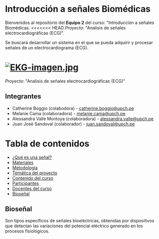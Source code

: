 # Introducción a señales Biomédicas
Bienvenidos al repositorio del **Equipo 2** del curso: "Introducción a señales Biomédicas.
<<<<<<< HEAD
_Proyecto_: "Analisis de señales electrocardiográficas (ECG)".

Se buscará desarrollar un sistema en el que se pueda adquirir y procesar señales de un electrocardiograma (ECG).

[![EKG-imagen.jpg](https://i.postimg.cc/Kz2nWnmf/EKG-imagen.jpg)](https://postimg.cc/f38ttStS)
=======
_Proyecto_: "Analisis de señales electrocardiográficas (ECG)"

## Integrantes 
 * Catherine Boggio (colabodora) - catherine.boggio@upch.pe
 * Melanie Cama (colaboradora) - melanie.cama@upch.pe 
 * Alessandra Valle Montoya (colaboradora) - alessandra.valle@upch.pe 
 * Juan José Sandoval (colaborador) - juan.sandoval@upch.pe <h5>

# Tabla de contenidos
- [¿Qué es una señal?](#Queesunaseñal)
- [Materiales](#Materiales)
- [Metodologia](#Metodologia)
- [Temática del proyecto](#Tematicadelproyecto)
- [Contenido del curso](#Contenidodelcurso)
- [Participantes](#Participantes)
- [Docentes del curso](#Docentesdelcurso)
- [Bioseñal](#Bioseñal)


## Bioseñal
Son tipos específicos de señales bioeléctricas, obtenidas por dispositivos que detectan las variaciones del potencial eléctrico generado en los procesos fisiológicos.
